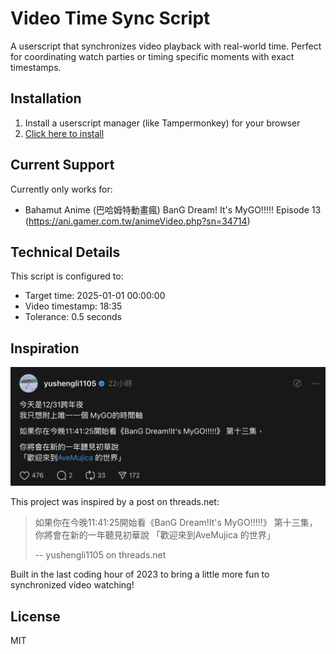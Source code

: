 # Video Time Sync Script

A userscript that synchronizes video playback with real-world time. Perfect for coordinating watch parties or timing specific moments with exact timestamps.

## Installation

1. Install a userscript manager (like Tampermonkey) for your browser
2. [Click here to install](https://github.com/JacobLinCool/2024-final-project-video-sync/raw/refs/heads/main/dist/index.user.js)

## Current Support

Currently only works for:

- Bahamut Anime (巴哈姆特動畫瘋) BanG Dream! It's MyGO!!!!! Episode 13 (https://ani.gamer.com.tw/animeVideo.php?sn=34714)

## Technical Details

This script is configured to:

- Target time: 2025-01-01 00:00:00
- Video timestamp: 18:35
- Tolerance: 0.5 seconds

## Inspiration

![threads](./images/threads-screenshot.png)

This project was inspired by a post on threads.net:

> 如果你在今晚11:41:25開始看《BanG Dream!It's MyGO!!!!!》 第十三集，
> 你將會在新的一年聽見初華說
> 「歡迎來到AveMujica 的世界」
>
> -- yushengli1105 on threads.net

Built in the last coding hour of 2023 to bring a little more fun to synchronized video watching!

## License

MIT
